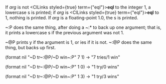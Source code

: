  



If *arg* is not <ClLinks styled={true} term={"eql"}><b>eql</b></ClLinks> to the integer 1, a lowercase s is printed; if *arg* is <ClLinks styled={true} term={"eql"}><b>eql</b></ClLinks> to 1, nothing is printed. If *arg* is a floating-point 1.0, the s is printed. 



&#126;:P does the same thing, after doing a &#126;:\* to back up one argument; that is, it prints a lowercase s if the previous argument was not 1. 



&#126;@P prints y if the argument is 1, or ies if it is not. &#126;:@P does the same thing, but backs up first. 



(format nil "&#126;D tr&#126;:@P/&#126;D win&#126;:P" 7 1) → "7 tries/1 win" 



(format nil "&#126;D tr&#126;:@P/&#126;D win&#126;:P" 1 0) → "1 try/0 wins" 







 



 



(format nil "&#126;D tr&#126;:@P/&#126;D win&#126;:P" 1 3) → "1 try/3 wins" 




